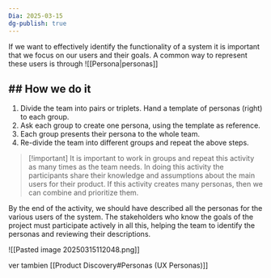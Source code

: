 ```yaml
---
Dia: 2025-03-15
dg-publish: true
---
```

If we want to effectively identify the functionality of a system it is important that we focus on our users and their goals. A common way to represent these users is through ![[Persona|personas]]

## ## How we do it

1. Divide the team into pairs or triplets. Hand a template of personas (right) to each group.
2. Ask each group to create one persona, using the template as reference.
3. Each group presents their persona to the whole team.
4. Re-divide the team into different groups and repeat the above steps.

>[!important] It is important to work in groups and repeat this activity as many times as the team needs. In doing this activity the participants share their knowledge and assumptions about the main users for their product. If this activity creates many personas, then we can combine and prioritize them.

By the end of the activity, we should have described all the personas for the various users of the system. The stakeholders who know the goals of the project must participate actively in all this, helping the team to identify the personas and reviewing their descriptions.

![[Pasted image 20250315112048.png]]


ver tambien [[Product Discovery#Personas (UX Personas)]]